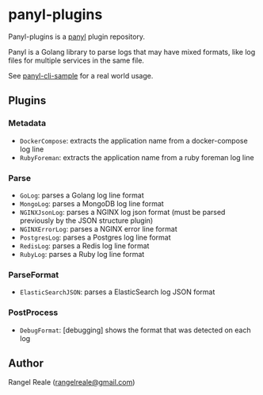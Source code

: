 # panyl-plugins

Panyl-plugins is a [panyl](https://github.com/RangelReale/panyl) plugin repository.

Panyl is a Golang library to parse logs that may have mixed formats, like log files for multiple services in the same file.

See [panyl-cli-sample](https://github.com/RangelReale/panyl-cli-sample) for a real world usage.

## Plugins

### Metadata

 * `DockerCompose`: extracts the application name from a docker-compose log line
 * `RubyForeman`: extracts the application name from a ruby foreman log line

### Parse

 * `GoLog`: parses a Golang log line format
 * `MongoLog`: parses a MongoDB log line format
 * `NGINXJsonLog`: parses a NGINX log json format (must be parsed previously by the JSON structure plugin)
 * `NGINXErrorLog`: parses a NGINX error line format
 * `PostgresLog`: parses a Postgres log line format
 * `RedisLog`: parses a Redis log line format
 * `RubyLog`: parses a Ruby log line format

### ParseFormat

  * `ElasticSearchJSON`: parses a ElasticSearch log JSON format

### PostProcess

 * `DebugFormat`: [debugging] shows the format that was detected on each log

## Author

Rangel Reale (rangelreale@gmail.com)
